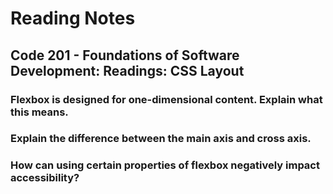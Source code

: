 # Reading Notes

## Code 201 - Foundations of Software Development: Readings: CSS Layout

### Flexbox is designed for one-dimensional content. Explain what this means.

### Explain the difference between the main axis and cross axis.

### How can using certain properties of flexbox negatively impact accessibility?